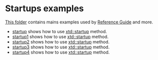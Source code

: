 # Startups examples

[This folder](.) contains mains examples used by [Reference Guide](https://gammasoft71.github.io/xtd/reference_guides/latest/) and more.

* [startup](startup/README.md) shows how to use [xtd::startup](https://gammasoft71.github.io/xtd/reference_guides/latest/startup_8h.html) method.
* [startup1](startup1/README.md) shows how to use [xtd::startup](https://gammasoft71.github.io/xtd/reference_guides/latest/startup_8h.html) method.
* [startup2](startup2/README.md) shows how to use [xtd::startup](https://gammasoft71.github.io/xtd/reference_guides/latest/startup_8h.html) method.
* [startup3](startup3/README.md) shows how to use [xtd::startup](https://gammasoft71.github.io/xtd/reference_guides/latest/startup_8h.html) method.
* [startup4](startup4/README.md) shows how to use [xtd::startup](https://gammasoft71.github.io/xtd/reference_guides/latest/startup_8h.html) method.
